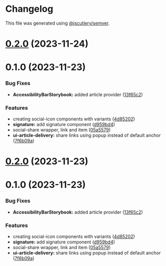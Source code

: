 # Changelog

This file was generated using [@jscutlery/semver](https://github.com/jscutlery/semver).

# [0.2.0](https://gitlab.ir7.com.br/r7/front-monorepo/compare/ui-article-delivery-0.1.0...ui-article-delivery-0.2.0) (2023-11-24)

# 0.1.0 (2023-11-23)

### Bug Fixes

- **AccessibilityBarStorybook:** added article provider ([13f65c2](https://gitlab.ir7.com.br/r7/front-monorepo/commit/13f65c29e2aa6d981d42b0b2a6a656affd80a86c))

### Features

- creating social-icon components with variants ([4d85202](https://gitlab.ir7.com.br/r7/front-monorepo/commit/4d85202ba357e850e80c989507ac51b34d3939e3))
- **signature:** add signature component ([d959bd4](https://gitlab.ir7.com.br/r7/front-monorepo/commit/d959bd4d954d20ae6100e1dc33f09f750bdee7f1))
- social-share wrapper, link and item ([05a5579](https://gitlab.ir7.com.br/r7/front-monorepo/commit/05a557966fd3700a7053e40f259e048fd44e0b1a))
- **ui-article-delivery:** share links using popup instead of default anchor ([7f6b09a](https://gitlab.ir7.com.br/r7/front-monorepo/commit/7f6b09a5d33c11c49025def9e660e73c396ed1b7))

# [0.2.0](https://gitlab.ir7.com.br/r7/front-monorepo/compare/ui-article-delivery-0.1.0...ui-article-delivery-0.2.0) (2023-11-23)

# 0.1.0 (2023-11-23)

### Bug Fixes

- **AccessibilityBarStorybook:** added article provider ([13f65c2](https://gitlab.ir7.com.br/r7/front-monorepo/commit/13f65c29e2aa6d981d42b0b2a6a656affd80a86c))

### Features

- creating social-icon components with variants ([4d85202](https://gitlab.ir7.com.br/r7/front-monorepo/commit/4d85202ba357e850e80c989507ac51b34d3939e3))
- **signature:** add signature component ([d959bd4](https://gitlab.ir7.com.br/r7/front-monorepo/commit/d959bd4d954d20ae6100e1dc33f09f750bdee7f1))
- social-share wrapper, link and item ([05a5579](https://gitlab.ir7.com.br/r7/front-monorepo/commit/05a557966fd3700a7053e40f259e048fd44e0b1a))
- **ui-article-delivery:** share links using popup instead of default anchor ([7f6b09a](https://gitlab.ir7.com.br/r7/front-monorepo/commit/7f6b09a5d33c11c49025def9e660e73c396ed1b7))
